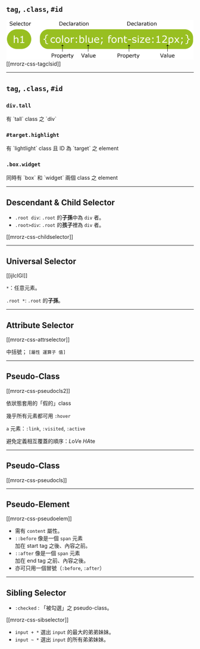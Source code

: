 `tag`, `.class`, `#id`
-----------------
![Selection and declaration](images/css/selector.gif?borderless)
[[mrorz-css-tagclsid]] 

---

`tag`, `.class`, `#id`
-----------------
<div class="fragment">
  <h3><code>div.tall</code></h3>
  <p>有 `tall` class 之 `div`</p>
  <div class="fragment">
    <h3><code>#target.highlight</code></h3>
    <p>有 `lightlight` class 且 ID 為 `target` 之 element</p>
  </div>
  <div class="fragment">
    <h3><code>.box.widget</code></h3>
    <p>同時有 `box` 和 `widget` 兩個 class 之 element</p>
  </div>
</div>

---

<!-- https://developer.mozilla.org/en-US/docs/Web/CSS/Reference -->
<!-- 介紹 Selector 與 Combinators ! Combinator 不算 specificity.-->

Descendant & Child Selector
---------------------------

* `.root div`: `.root` 的**子孫**中為 `div` 者。
* `.root>div`: `.root` 的**孩子**裡為 `div` 者。

[[mrorz-css-childselector]]

---

Universal Selector
------------------

[[ijIcIGI]]

`*`：任意元素。

`.root *`: `.root` 的**子孫**。

---

Attribute Selector
------------------

[[mrorz-css-attrselector]]

中括號； `[屬性 運算子 值]`

---

Pseudo-Class
------------

[[mrorz-css-pseudocls2]]

依狀態套用的「假的」class

幾乎所有元素都可用 `:hover`

`a` 元素：`:link`, `:visited`, `:active`



避免定義相互覆蓋的順序：*L*o*V*e *HA*te

---

Pseudo-Class
------------

[[mrorz-css-pseudocls]]

---

Pseudo-Element
------------

[[mrorz-css-pseudoelem]]

* 需有 `content` 屬性。
* `::before` 像是一個 `span` 元素<br>
  加在 start tag 之後、內容之前。
* `::after` 像是一個 `span` 元素<br>
  加在 end tag 之前、內容之後。 
* 亦可只用一個冒號（`:before`, `:after`）

---

Sibling Selector
----------------

* `:checked` : 「被勾選」之 pseudo-class。

[[mrorz-css-sibselector]]

* `input + *` 選出 `input` 的最大的弟弟妹妹。
* `input ~ *` 選出 `input` 的所有弟弟妹妹。